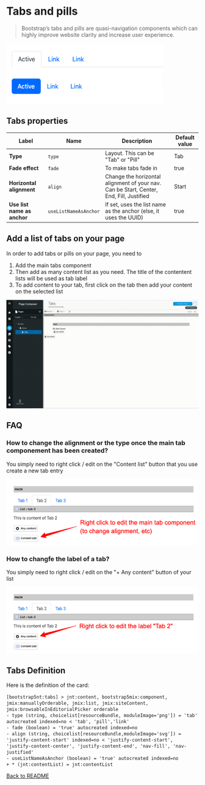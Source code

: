 # Tabs and pills

> Bootstrap’s tabs and pills are quasi-navigation components which can highly improve website clarity and increase user experience.


![alt_text](../images/tabs.png "tabs" )

## Tabs properties

| Label                     | Name         | Description                                                                             | Default value |
|---------------------------|--------------|-----------------------------------------------------------------------------------------|---------------|
| **Type**                  | `type`       | Layout. This can be "Tab" or "Pill"                                                     | Tab           |
| **Fade effect**                 | `fade`       | To make tabs fade in                                                                    | true          | 
| **Horizontal alignment**             | `align`      | Change the horizontal alignment of your nav. Can be Start, Center, End, Fill, Justified | Start         |
| **Use list name as anchor**                | `useListNameAsAnchor`     | If set, uses the list name as the anchor (else, it uses the UUID)                       | true          | 

## Add a list of tabs on your page

In order to add tabs or pills on your page, you need to

1. Add the main tabs component
1. Then add as many content list as you need. The title of the contentent lists will be used as tab label
1. To add content to your tab, first click on the tab then add your content on the selected list

![alt_text](../images/tabs-add.gif "Edit tabs" )

## FAQ

### How to change the alignment or the type once the main tab componement has been created?

You simply need to right click / edit on the "Content list" button that you use create a new tab entry

![alt_text](../images/edit-tabs.png "Edit tabs" )

### How to changfe the label of a tab?

You simply need to right click / edit on the "+ Any content" button of your list

![alt_text](../images/edit-tab.png "Edit tab" )

## Tabs Definition

Here is the definition of the card:

```cnd
[bootstrap5nt:tabs] > jnt:content, bootstrap5mix:component, jmix:manuallyOrderable, jmix:list, jmix:siteContent, jmix:browsableInEditorialPicker orderable
- type (string, choicelist[resourceBundle, moduleImage='png']) = 'tab' autocreated indexed=no < 'tab', 'pill','link'
- fade (boolean) = 'true' autocreated indexed=no
- align (string, choicelist[resourceBundle,moduleImage='svg']) = 'justify-content-start' indexed=no < 'justify-content-start', 'justify-content-center', 'justify-content-end', 'nav-fill', 'nav-justified'
- useListNameAsAnchor (boolean) = 'true' autocreated indexed=no
+ * (jnt:contentList) = jnt:contentList
```


[Back to README](../README.md)